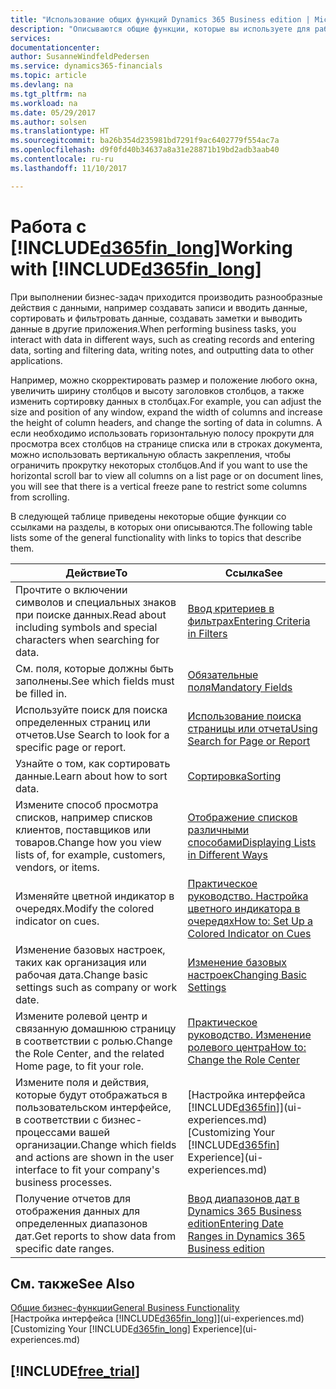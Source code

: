 ```yaml
---
title: "Использование общих функций Dynamics 365 Business edition | Microsoft Docs"
description: "Описываются общие функции, которые вы используете для работы с данными в Dynamics 365, например ввод значений, сортировка данных и изменение представлений."
services: 
documentationcenter: 
author: SusanneWindfeldPedersen
ms.service: dynamics365-financials
ms.topic: article
ms.devlang: na
ms.tgt_pltfrm: na
ms.workload: na
ms.date: 05/29/2017
ms.author: solsen
ms.translationtype: HT
ms.sourcegitcommit: ba26b354d235981bd7291f9ac6402779f554ac7a
ms.openlocfilehash: d9f0fd40b34637a8a31e28871b19bd2adb3aab40
ms.contentlocale: ru-ru
ms.lasthandoff: 11/10/2017

---
```

# <a name="working-with-included365finlongincludesd365finlongmdmd"></a><span data-ttu-id="80ba1-103">Работа с [!INCLUDE[d365fin_long](includes/d365fin_long_md.md)]</span><span class="sxs-lookup"><span data-stu-id="80ba1-103">Working with [!INCLUDE[d365fin_long](includes/d365fin_long_md.md)]</span></span>
<span data-ttu-id="80ba1-104">При выполнении бизнес-задач приходится производить разнообразные действия с данными, например создавать записи и вводить данные, сортировать и фильтровать данные, создавать заметки и выводить данные в другие приложения.</span><span class="sxs-lookup"><span data-stu-id="80ba1-104">When performing business tasks, you interact with data in different ways, such as creating records and entering data, sorting and filtering data, writing notes, and outputting data to other applications.</span></span>

<span data-ttu-id="80ba1-105">Например, можно скорректировать размер и положение любого окна, увеличить ширину столбцов и высоту заголовков столбцов, а также изменить сортировку данных в столбцах.</span><span class="sxs-lookup"><span data-stu-id="80ba1-105">For example, you can adjust the size and position of any window, expand the width of columns and increase the height of column headers, and change the sorting of data in columns.</span></span> <span data-ttu-id="80ba1-106">А если необходимо использовать горизонтальную полосу прокрути для просмотра всех столбцов на странице списка или в строках документа, можно использовать вертикальную область закрепления, чтобы ограничить прокрутку некоторых столбцов.</span><span class="sxs-lookup"><span data-stu-id="80ba1-106">And if you want to use the horizontal scroll bar to view all columns on a list page or on document lines, you will see that there is a vertical freeze pane to restrict some columns from scrolling.</span></span>

<span data-ttu-id="80ba1-107">В следующей таблице приведены некоторые общие функции со ссылками на разделы, в которых они описываются.</span><span class="sxs-lookup"><span data-stu-id="80ba1-107">The following table lists some of the general functionality with links to topics that describe them.</span></span>

| <span data-ttu-id="80ba1-108">Действие</span><span class="sxs-lookup"><span data-stu-id="80ba1-108">To</span></span> | <span data-ttu-id="80ba1-109">Ссылка</span><span class="sxs-lookup"><span data-stu-id="80ba1-109">See</span></span> |
| --- | --- |
| <span data-ttu-id="80ba1-110">Прочтите о включении символов и специальных знаков при поиске данных.</span><span class="sxs-lookup"><span data-stu-id="80ba1-110">Read about including symbols and special characters when searching for data.</span></span> |[<span data-ttu-id="80ba1-111">Ввод критериев в фильтрах</span><span class="sxs-lookup"><span data-stu-id="80ba1-111">Entering Criteria in Filters</span></span>](ui-enter-criteria-filters.md) |
| <span data-ttu-id="80ba1-112">См. поля, которые должны быть заполнены.</span><span class="sxs-lookup"><span data-stu-id="80ba1-112">See which fields must be filled in.</span></span> |[<span data-ttu-id="80ba1-113">Обязательные поля</span><span class="sxs-lookup"><span data-stu-id="80ba1-113">Mandatory Fields</span></span>](ui-mandatory-fields.md) |
| <span data-ttu-id="80ba1-114">Используйте поиск для поиска определенных страниц или отчетов.</span><span class="sxs-lookup"><span data-stu-id="80ba1-114">Use Search to look for a specific page or report.</span></span> |[<span data-ttu-id="80ba1-115">Использование поиска страницы или отчета</span><span class="sxs-lookup"><span data-stu-id="80ba1-115">Using Search for Page or Report</span></span>](ui-search.md) |
| <span data-ttu-id="80ba1-116">Узнайте о том, как сортировать данные.</span><span class="sxs-lookup"><span data-stu-id="80ba1-116">Learn about how to sort data.</span></span> |[<span data-ttu-id="80ba1-117">Сортировка</span><span class="sxs-lookup"><span data-stu-id="80ba1-117">Sorting</span></span>](ui-sorting.md) |
| <span data-ttu-id="80ba1-118">Измените способ просмотра списков, например списков клиентов, поставщиков или товаров.</span><span class="sxs-lookup"><span data-stu-id="80ba1-118">Change how you view lists of, for example, customers, vendors, or items.</span></span> |[<span data-ttu-id="80ba1-119">Отображение списков различными способами</span><span class="sxs-lookup"><span data-stu-id="80ba1-119">Displaying Lists in Different Ways</span></span>](across-display-lists-different-views.md) |
| <span data-ttu-id="80ba1-120">Изменяйте цветной индикатор в очередях.</span><span class="sxs-lookup"><span data-stu-id="80ba1-120">Modify the colored indicator on cues.</span></span> |[<span data-ttu-id="80ba1-121">Практическое руководство. Настройка цветного индикатора в очередях</span><span class="sxs-lookup"><span data-stu-id="80ba1-121">How to: Set Up a Colored Indicator on Cues</span></span>](ui-how-setup-colored-indicator-cues.md) |
| <span data-ttu-id="80ba1-122">Изменение базовых настроек, таких как организация или рабочая дата.</span><span class="sxs-lookup"><span data-stu-id="80ba1-122">Change basic settings such as company or work date.</span></span> |[<span data-ttu-id="80ba1-123">Изменение базовых настроек</span><span class="sxs-lookup"><span data-stu-id="80ba1-123">Changing Basic Settings</span></span>](ui-change-basic-settings.md) |
| <span data-ttu-id="80ba1-124">Измените ролевой центр и связанную домашнюю страницу в соответствии с ролью.</span><span class="sxs-lookup"><span data-stu-id="80ba1-124">Change the Role Center, and the related Home page, to fit your role.</span></span> |[<span data-ttu-id="80ba1-125">Практическое руководство. Изменение ролевого центра</span><span class="sxs-lookup"><span data-stu-id="80ba1-125">How to: Change the Role Center</span></span>](change-role.md) |
| <span data-ttu-id="80ba1-126">Измените поля и действия, которые будут отображаться в пользовательском интерфейсе, в соответствии с бизнес-процессами вашей организации.</span><span class="sxs-lookup"><span data-stu-id="80ba1-126">Change which fields and actions are shown in the user interface to fit your company's business processes.</span></span> |<span data-ttu-id="80ba1-127">[Настройка интерфейса [!INCLUDE[d365fin](includes/d365fin_md.md)]](ui-experiences.md)</span><span class="sxs-lookup"><span data-stu-id="80ba1-127">[Customizing Your [!INCLUDE[d365fin](includes/d365fin_md.md)] Experience](ui-experiences.md)</span></span> |
| <span data-ttu-id="80ba1-128">Получение отчетов для отображения данных для определенных диапазонов дат.</span><span class="sxs-lookup"><span data-stu-id="80ba1-128">Get reports to show data from specific date ranges.</span></span> |[<span data-ttu-id="80ba1-129">Ввод диапазонов дат в Dynamics 365 Business edition</span><span class="sxs-lookup"><span data-stu-id="80ba1-129">Entering Date Ranges in Dynamics 365 Business edition </span></span>](ui-enter-date-ranges.md) |

## <a name="see-also"></a><span data-ttu-id="80ba1-130">См. также</span><span class="sxs-lookup"><span data-stu-id="80ba1-130">See Also</span></span>
[<span data-ttu-id="80ba1-131">Общие бизнес-функции</span><span class="sxs-lookup"><span data-stu-id="80ba1-131">General Business Functionality</span></span>](ui-across-business-areas.md)  
<span data-ttu-id="80ba1-132">[Настройка интерфейса [!INCLUDE[d365fin_long](includes/d365fin_long_md.md)]](ui-experiences.md)</span><span class="sxs-lookup"><span data-stu-id="80ba1-132">[Customizing Your [!INCLUDE[d365fin_long](includes/d365fin_long_md.md)] Experience](ui-experiences.md)</span></span>  

## [!INCLUDE[free_trial](includes/free_trial_md.md)]

